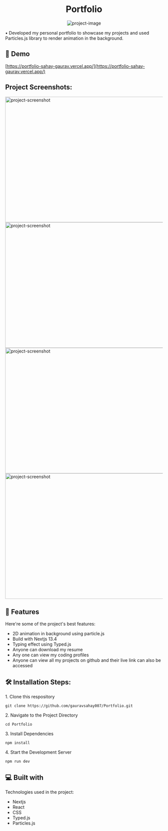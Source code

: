 <h1 align="center" id="title">Portfolio</h1>

<p align="center"><img src="https://socialify.git.ci/gauravsahay007/Portfolio/image?language=1&amp;owner=1&amp;name=1&amp;stargazers=1&amp;theme=Light" alt="project-image"></p>

<p id="description">• Developed my personal portfolio to showcase my projects and used Particles.js library to render animation in the background.</p>

<h2>🚀 Demo</h2>

[https://portfolio-sahay-gaurav.vercel.app/](https://portfolio-sahay-gaurav.vercel.app/)

<h2>Project Screenshots:</h2>

<img src="https://snipboard.io/yqOB6T.jpg" alt="project-screenshot" width="800" height="400/">

<img src="https://snipboard.io/AXvRpT.jpg" alt="project-screenshot" width="800" height="400/">

<img src="https://snipboard.io/HZsbVK.jpg" alt="project-screenshot" width="800" height="400/">

<img src="https://snipboard.io/zRPsWq.jpg" alt="project-screenshot" width="800" height="400/">
  
  
<h2>🧐 Features</h2>

Here're some of the project's best features:

*   2D animation in background using particle.js
*   Build with Nextjs 13.4
*   Typing effect using Typed.js
*   Anyone can download my resume
*   Any one can view my coding profiles
*   Anyone can view all my projects on github and their live link can also be accessed

<h2>🛠️ Installation Steps:</h2>

<p>1. Clone this respository</p>

```
git clone https://github.com/gauravsahay007/Portfolio.git
```

<p>2. Navigate to the Project Directory</p>

```
cd Portfolio
```

<p>3. Install Dependencies</p>

```
npm install
```

<p>4. Start the Development Server</p>

```
npm run dev
```
  
<h2>💻 Built with</h2>

Technologies used in the project:

*   Nextjs
*   React
*   CSS
*   Typed.js
*   Particles.js
